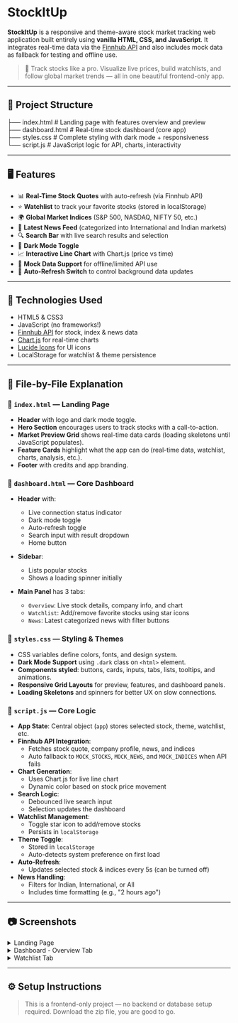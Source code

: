# StockItUp

**StockItUp** is a responsive and theme-aware stock market tracking web application built entirely using **vanilla HTML, CSS, and JavaScript**. It integrates real-time data via the [Finnhub API](https://finnhub.io/) and also includes mock data as fallback for testing and offline use.

> 🚀 Track stocks like a pro. Visualize live prices, build watchlists, and follow global market trends — all in one beautiful frontend-only app.

---

## 📁 Project Structure
├── index.html # Landing page with features overview and preview    
├── dashboard.html # Real-time stock dashboard (core app)    
├── styles.css # Complete styling with dark mode + responsiveness    
└── script.js # JavaScript logic for API, charts, interactivity    


---

## 🖥️ Features

- 📊 **Real-Time Stock Quotes** with auto-refresh (via Finnhub API)
- ⭐ **Watchlist** to track your favorite stocks (stored in localStorage)
- 🌍 **Global Market Indices** (S&P 500, NASDAQ, NIFTY 50, etc.)
- 📰 **Latest News Feed** (categorized into International and Indian markets)
- 🔍 **Search Bar** with live search results and selection
- 🌙 **Dark Mode Toggle**
- 📈 **Interactive Line Chart** with Chart.js (price vs time)
- 💾 **Mock Data Support** for offline/limited API use
- 🔄 **Auto-Refresh Switch** to control background data updates

---

## 🔧 Technologies Used

- HTML5 & CSS3
- JavaScript (no frameworks!)
- [Finnhub API](https://finnhub.io/) for stock, index & news data
- [Chart.js](https://www.chartjs.org/) for real-time charts
- [Lucide Icons](https://lucide.dev/) for UI icons
- LocalStorage for watchlist & theme persistence

---

## 📄 File-by-File Explanation

### 📍 `index.html` — Landing Page

- **Header** with logo and dark mode toggle.
- **Hero Section** encourages users to track stocks with a call-to-action.
- **Market Preview Grid** shows real-time data cards (loading skeletons until JavaScript populates).
- **Feature Cards** highlight what the app can do (real-time data, watchlist, charts, analysis, etc.).
- **Footer** with credits and app branding.

### 📍 `dashboard.html` — Core Dashboard

- **Header** with:
  - Live connection status indicator
  - Dark mode toggle
  - Auto-refresh toggle
  - Search input with result dropdown
  - Home button

- **Sidebar**:
  - Lists popular stocks
  - Shows a loading spinner initially

- **Main Panel** has 3 tabs:
  - `Overview`: Live stock details, company info, and chart
  - `Watchlist`: Add/remove favorite stocks using star icons
  - `News`: Latest categorized news with filter buttons

### 📍 `styles.css` — Styling & Themes

- CSS variables define colors, fonts, and design system.
- **Dark Mode Support** using `.dark` class on `<html>` element.
- **Components styled**: buttons, cards, inputs, tabs, lists, tooltips, and animations.
- **Responsive Grid Layouts** for preview, features, and dashboard panels.
- **Loading Skeletons** and spinners for better UX on slow connections.

### 📍 `script.js` — Core Logic

- **App State**: Central object (`app`) stores selected stock, theme, watchlist, etc.
- **Finnhub API Integration**:
  - Fetches stock quote, company profile, news, and indices
  - Auto fallback to `MOCK_STOCKS`, `MOCK_NEWS`, and `MOCK_INDICES` when API fails
- **Chart Generation**:
  - Uses Chart.js for live line chart
  - Dynamic color based on stock price movement
- **Search Logic**:
  - Debounced live search input
  - Selection updates the dashboard
- **Watchlist Management**:
  - Toggle star icon to add/remove stocks
  - Persists in `localStorage`
- **Theme Toggle**:
  - Stored in `localStorage`
  - Auto-detects system preference on first load
- **Auto-Refresh**:
  - Updates selected stock & indices every 5s (can be turned off)
- **News Handling**:
  - Filters for Indian, International, or All
  - Includes time formatting (e.g., "2 hours ago")

---

## 📷 Screenshots

<details>
<summary>Landing Page</summary>

Light Theme

<img width="1145" height="2975" alt="index page" src="https://github.com/user-attachments/assets/4b2f5da8-f832-4ec5-8208-89ec2d4962e1" />

Dark Theme

<img width="1145" height="2975" alt="index page black theme" src="https://github.com/user-attachments/assets/4a623820-c969-47d1-a8f1-da2efe8cbbd9" />

</details>


<details>
<summary>Dashboard - Overview Tab</summary>

Light Theme

<img width="1145" height="2200" alt="dashboard page" src="https://github.com/user-attachments/assets/52fd5c89-625e-42ec-8efd-16ac532dbcca" />

Dark Theme

<img width="1145" height="2200" alt="dashboard page black theme" src="https://github.com/user-attachments/assets/f40eb6a4-7e8e-4c08-a293-a37c133f9403" />

</details>



<details>
<summary>Watchlist Tab</summary>

Light Theme

<img width="1145" height="1205" alt="Wishlist" src="https://github.com/user-attachments/assets/bdc16d97-6559-4306-8e46-3a04f2c39202" />

Dark Theme

<img width="1145" height="1205" alt="Wishlist black theme" src="https://github.com/user-attachments/assets/0c43253c-0f74-4d1c-b169-7c207fa47340" />

</details>

---

## ⚙️ Setup Instructions

> This is a frontend-only project — no backend or database setup required.
> Download the zip file, you are good to go.
